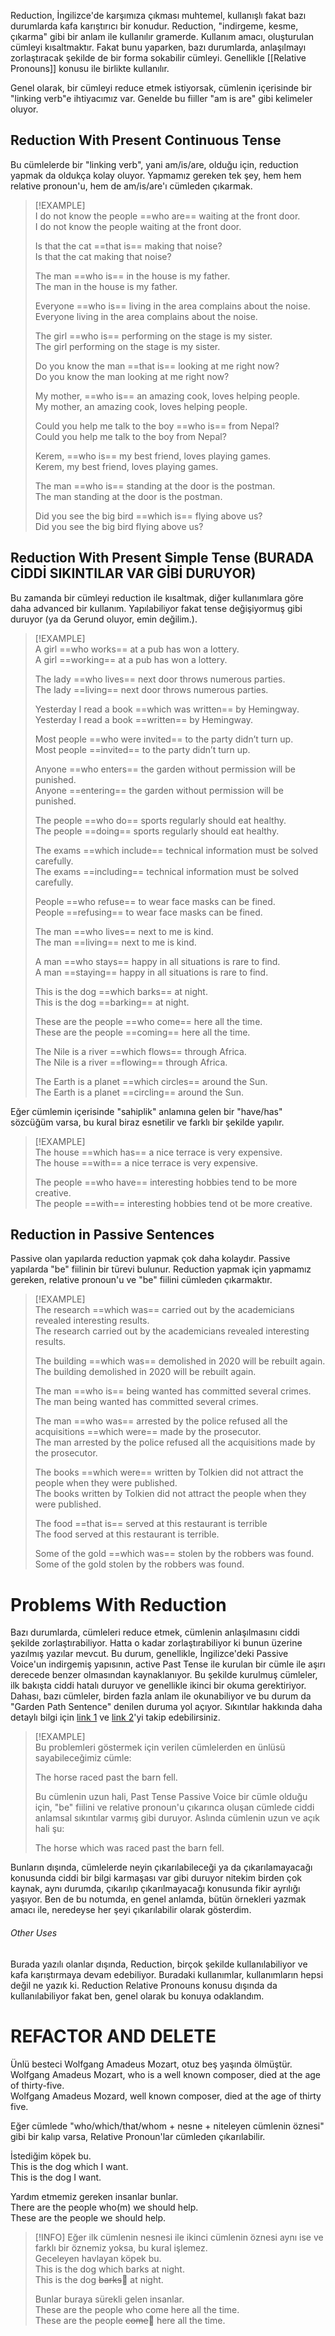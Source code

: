 Reduction, İngilizce'de karşımıza çıkması muhtemel, kullanışlı fakat bazı durumlarda kafa karıştırıcı bir konudur. Reduction, "indirgeme, kesme, çıkarma" gibi bir anlam ile kullanılır gramerde. Kullanım amacı, oluşturulan cümleyi kısaltmaktır. Fakat bunu yaparken, bazı durumlarda, anlaşılmayı zorlaştıracak şekilde de bir forma sokabilir cümleyi. Genellikle [[Relative Pronouns]] konusu ile birlikte kullanılır.  

Genel olarak, bir cümleyi reduce etmek istiyorsak, cümlenin içerisinde bir "linking verb"e ihtiyacımız var. Genelde bu fiiller "am is are" gibi kelimeler oluyor.  

## Reduction With Present Continuous Tense  
Bu cümlelerde bir "linking verb", yani am/is/are, olduğu için, reduction yapmak da oldukça kolay oluyor. Yapmamız gereken tek şey, hem hem relative pronoun'u, hem de am/is/are'ı cümleden çıkarmak.  

> [!EXAMPLE]  
> I do not know the people ==who are== waiting at the front door.  
> I do not know the people waiting at the front door.  
>  
> Is that the cat ==that is== making that noise?  
> Is that the cat making that noise?  
>  
> The man ==who is== in the house is my father.  
> The man in the house is my father.  
>  
> Everyone ==who is== living in the area complains about the noise.  
> Everyone living in the area complains about the noise.  
>  
> The girl ==who is== performing on the stage is my sister.  
> The girl performing on the stage is my sister.  
>  
> Do you know the man ==that is== looking at me right now?  
> Do you know the man looking at me right now?  
>  
> My mother, ==who is== an amazing cook, loves helping people.  
> My mother, an amazing cook, loves helping people.  
>  
> Could you help me talk to the boy ==who is== from Nepal?  
> Could you help me talk to the boy from Nepal?  
>  
> Kerem, ==who is== my best friend, loves playing games.  
> Kerem, my best friend, loves playing games.  
>  
> The man ==who is== standing at the door is the postman.  
> The man standing at the door is the postman.  
>  
> Did you see the big bird ==which is== flying above us?  
> Did you see the big bird flying above us?  

## Reduction With Present Simple Tense (BURADA CİDDİ SIKINTILAR VAR GİBİ DURUYOR)  
Bu zamanda bir cümleyi reduction ile kısaltmak, diğer kullanımlara göre daha advanced bir kullanım. Yapılabiliyor fakat tense değişiyormuş gibi duruyor (ya da Gerund oluyor, emin değilim.).  

> [!EXAMPLE]  
> A girl ==who works== at a pub has won a lottery.  
> A girl ==working== at a pub has won a lottery.  
>  
> The lady ==who lives== next door throws numerous parties.  
> The lady ==living== next door throws numerous parties.  
>  
> Yesterday I read a book ==which was written== by Hemingway.  
> Yesterday I read a book ==written== by Hemingway.  
>  
> Most people ==who were invited== to the party didn’t turn up.  
> Most people ==invited== to the party didn’t turn up.  
>  
> Anyone ==who enters== the garden without permission will be punished.  
> Anyone ==entering== the garden without permission will be punished.  
>  
> The people ==who do== sports regularly should eat healthy.  
> The people ==doing== sports regularly should eat healthy.  
>  
> The exams ==which include== technical information must be solved carefully.  
> The exams ==including== technical information must be solved carefully.  
>  
> People ==who refuse== to wear face masks can be fined.  
> People ==refusing== to wear face masks can be fined.  
>  
> The man ==who lives== next to me is kind.  
> The man ==living== next to me is kind.  
>  
> A man ==who stays== happy in all situations is rare to find.  
> A man ==staying== happy in all situations is rare to find.  
>  
> This is the dog ==which barks== at night.  
> This is the dog ==barking== at night.  
>  
> These are the people ==who come== here all the time.  
> These are the people ==coming== here all the time.  
>  
> The Nile is a river ==which flows== through Africa.  
> The Nile is a river ==flowing== through Africa.  
>  
> The Earth is a planet ==which circles== around the Sun.  
> The Earth is a planet ==circling== around the Sun.  

Eğer cümlemin içerisinde "sahiplik" anlamına gelen bir "have/has" sözcüğüm varsa, bu kural biraz esnetilir ve farklı bir şekilde yapılır.  

> [!EXAMPLE]  
> The house ==which has== a nice terrace is very expensive.  
> The house ==with== a nice terrace is very expensive.  
>  
> The people ==who have== interesting hobbies tend to be more creative.  
> The people ==with== interesting hobbies tend ot be more creative.  

## Reduction in Passive Sentences  
Passive olan yapılarda reduction yapmak çok daha kolaydır. Passive yapılarda "be" fiilinin bir türevi bulunur. Reduction yapmak için yapmamız gereken, relative pronoun'u ve "be" fiilini cümleden çıkarmaktır.  

> [!EXAMPLE]  
> The research ==which was== carried out by the academicians revealed interesting results.  
> The research carried out by the academicians revealed interesting results.  
>  
> The building ==which was== demolished in 2020 will be rebuilt again.  
> The building demolished in 2020 will be rebuilt again.  
>  
> The man ==who is== being wanted has committed several crimes.  
> The man being wanted has committed several crimes.  
>  
> The man ==who was== arrested by the police refused all the acquisitions ==which were== made by the prosecutor.  
> The man arrested by the police refused all the acquisitions made by the prosecutor.  
>  
> The books ==which were== written by Tolkien did not attract the people when they were published.  
> The books written by Tolkien did not attract the people when they were published.  
>  
> The food ==that is== served at this restaurant is terrible  
> The food served at this restaurant is terrible.  
>  
> Some of the gold ==which was== stolen by the robbers was found.  
> Some of the gold stolen by the robbers was found.  

# Problems With Reduction  
Bazı durumlarda, cümleleri reduce etmek, cümlenin anlaşılmasını ciddi şekilde zorlaştırabiliyor. Hatta o kadar zorlaştırabiliyor ki bunun üzerine yazılmış yazılar mevcut. Bu durum, genellikle, İngilizce'deki Passive Voice'un indirgemiş yapısının, active Past Tense ile kurulan bir cümle ile aşırı derecede benzer olmasından kaynaklanıyor. Bu şekilde kurulmuş cümleler, ilk bakışta ciddi hatalı duruyor ve genellikle ikinci bir okuma gerektiriyor. Dahası, bazı cümleler, birden fazla anlam ile okunabiliyor ve bu durum da "Garden Path Sentence" denilen duruma yol açıyor. Sıkıntılar hakkında daha detaylı bilgi için [link 1](https://en.wikipedia.org/wiki/Garden-path_sentence) ve [link 2](https://en.wikipedia.org/wiki/Reduced_relative_clause#cite_note-comprehension247-5)'yi takip edebilirsiniz.  

> [!EXAMPLE]  
> Bu problemleri göstermek için verilen cümlelerden en ünlüsü sayabileceğimiz cümle:  
>  
> The horse raced past the barn fell.  
>  
> Bu cümlenin uzun hali, Past Tense Passive Voice bir cümle olduğu için, "be" fiilini ve relative pronoun'u çıkarınca oluşan cümlede ciddi anlamsal sıkıntılar varmış gibi duruyor. Aslında cümlenin uzun ve açık hali şu:  
>  
> The horse which was raced past the barn fell.  

Bunların dışında, cümlelerde neyin çıkarılabileceği ya da çıkarılamayacağı konusunda ciddi bir bilgi karmaşası var gibi duruyor nitekim birden çok kaynak, aynı durumda, çıkarılıp çıkarılmayacağı konusunda fikir ayrılığı yaşıyor. Ben de bu notumda, en genel anlamda, bütün örnekleri yazmak amacı ile, neredeyse her şeyi çıkarılabilir olarak gösterdim.  

###### Other Uses  
Burada yazılı olanlar dışında, Reduction, birçok şekilde kullanılabiliyor ve kafa karıştırmaya devam edebiliyor. Buradaki kullanımlar, kullanımların hepsi değil ne yazık ki. Reduction Relative Pronouns konusu dışında da kullanılabiliyor fakat ben, genel olarak bu konuya odaklandım.  

# REFACTOR AND DELETE  
Ünlü besteci Wolfgang Amadeus Mozart, otuz beş yaşında ölmüştür.  
Wolfgang Amadeus Mozart, who is a well known composer, died at the age of thirty-five.  
Wolfgang Amadeus Mozard, well known composer, died at the age of thirty five.  

Eğer cümlede "who/which/that/whom + nesne + niteleyen cümlenin öznesi" gibi bir kalıp varsa, Relative Pronoun'lar cümleden çıkarılabilir.  

İstediğim köpek bu.  
This is the dog which I want.  
This is the dog I want.  

Yardım etmemiz gereken insanlar bunlar.  
There are the people who(m) we should help.  
These are the people we should help.  

> [!INFO] Eğer ilk cümlenin nesnesi ile ikinci cümlenin öznesi aynı ise ve farklı bir öznemiz yoksa, bu kural işlemez.  
> Geceleyen havlayan köpek bu.  
> This is the dog which barks at night.  
> This is the dog ~~barks~~🚫 at night.  
>  
> Bunlar buraya sürekli gelen insanlar.  
> These are the people who come here all the time.  
> These are the people ~~come~~🚫 here all the time.  